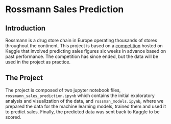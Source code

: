 # Rossmann Sales Prediction
## Introduction
Rossmann is a drug store chain in Europe operating thousands of stores throughout the continent. This project is based on a [competition](https://www.kaggle.com/competitions/rossmann-store-sales/overview) hosted on Kaggle that involved predicting sales figures six weeks in advance based on past performance. The competition has since ended, but the data will be used in the project as practice.
## The Project
The project is composed of two jupyter notebook files, `rossmann_sales_prediction.ipynb` which contains the initial exploratory analysis and visualization of the data, and `rossman_models.ipynb`, where we prepared the data for the machine learning models, trained them and used it to predict sales. Finally, the predicted data was sent back to Kaggle to be scored.
